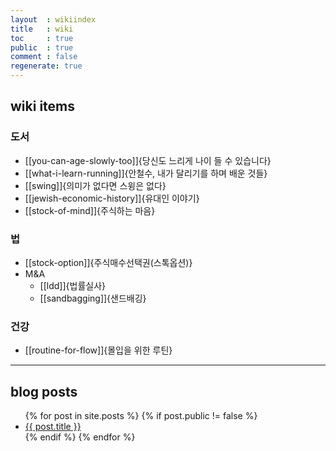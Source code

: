 ```yaml
---
layout  : wikiindex
title   : wiki
toc     : true
public  : true
comment : false
regenerate: true
---
```


## wiki items

### 도서
* [[you-can-age-slowly-too]]{당신도 느리게 나이 들 수 있습니다}
* [[what-i-learn-running]]{안철수, 내가 달리기를 하며 배운 것들}
* [[swing]]{의미가 없다면 스윙은 없다}
* [[jewish-economic-history]]{유대인 이야기}
* [[stock-of-mind]]{주식하는 마음}

### 법
* [[stock-option]]{주식매수선택권(스톡옵션)}
* M&A
    * [[ldd]]{법률실사}
    * [[sandbagging]]{샌드배깅}

### 건강
* [[routine-for-flow]]{몰입을 위한 루틴}

---

## blog posts
<div>
    <ul>
{% for post in site.posts %}
    {% if post.public != false %}
        <li>
            <a class="post-link" href="{{ post.url | prepend: site.baseurl }}">
                {{ post.title }}
            </a>
        </li>
    {% endif %}
{% endfor %}
    </ul>
</div>

